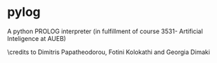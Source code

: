 # pylog
A python PROLOG interpreter (in fulfillment of course 3531- Artificial Inteligence at AUEB)

\\credits to Dimitris Papatheodorou, Fotini Kolokathi and Georgia Dimaki

